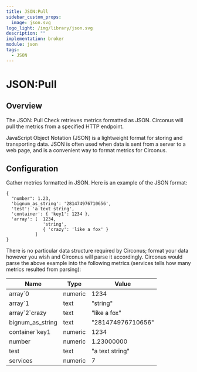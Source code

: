 ```yaml
---
title: JSON:Pull
sidebar_custom_props:
  image: json.svg
logo_light: /img/library/json.svg
description: ""
implementation: broker
module: json
tags:
  - JSON
---
```


# JSON:Pull

## Overview

The JSON: Pull Check retrieves metrics formatted as JSON. Circonus will pull the metrics from a specified HTTP endpoint.

JavaScript Object Notation (JSON) is a lightweight format for storing and transporting data. JSON is often used when data is sent from a server to a web page, and is a convenient way to format metrics for Circonus.

## Configuration

Gather metrics formatted in JSON. Here is an example of the JSON format:

```
{
  "number": 1.23,
  'bignum_as_string': '281474976710656',
  'test': 'a text string',
  'container': { 'key1': 1234 },
  'array': [  1234,
              'string',
              { 'crazy': 'like a fox' }
           ]
}
```

There is no particular data structure required by Circonus; format your data however you wish and Circonus will parse it accordingly. Circonus would parse the above example into the following metrics (services tells how many metrics resulted from parsing):

| Name             | Type    | Value             |
| ---------------- | ------- | ----------------- |
| array`0          | numeric | 1234              |
| array`1          | text    | "string"          |
| array\`2\`crazy  | text    | "like a fox"      |
| bignum_as_string | text    | "281474976710656" |
| container`key1   | numeric | 1234              |
| number           | numeric | 1.23000000        |
| test             | text    | "a text string"   |
| services         | numeric | 7                 |
